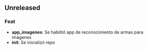 ## Unreleased

### Feat

- **app_imagenes**: Se habilitó app de reconocimiento de armas para imágenes
- **init**: Se inicializó repo
